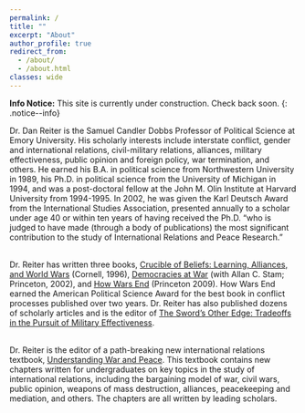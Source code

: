 ```yaml
---
permalink: /
title: ""
excerpt: "About"
author_profile: true
redirect_from: 
  - /about/
  - /about.html
classes: wide
---
```


**Info Notice:** This site is currently under construction. Check back soon.
{: .notice--info}

Dr. Dan Reiter is the Samuel Candler Dobbs Professor of Political Science at Emory University.  His scholarly interests include interstate conflict, gender and international relations, civil-military relations, alliances, military effectiveness, public opinion and foreign policy, war termination, and others.  He earned his B.A. in political science from Northwestern University in 1989, his Ph.D. in political science from the University of Michigan in 1994, and was a post-doctoral fellow at the John M. Olin Institute at Harvard University from 1994-1995.  In 2002, he was given the Karl Deutsch Award from the International Studies Association, presented annually to a scholar under age 40 or within ten years of having received the Ph.D. “who is judged to have made (through a body of publications) the most significant contribution to the study of International Relations and Peace Research.” <br />  <br />

Dr. Reiter has written three books, [Crucible of Beliefs: Learning, Alliances, and World Wars](https://www.amazon.com/Crucible-Beliefs-Learning-Alliances-Security/dp/0801431883) (Cornell, 1996), [Democracies at War](https://www.amazon.com/Democracies-at-War-Dan-Reiter/dp/0691089493/ref=sr_1_1?s=books&ie=UTF8&qid=1538355928&sr=1-1&keywords=democracies+at+war) (with Allan C. Stam; Princeton, 2002), and [How Wars End](https://www.amazon.com/Democracies-at-War-Dan-Reiter/dp/0691089493/ref=sr_1_1?s=books&ie=UTF8&qid=1538355928&sr=1-1&keywords=democracies+at+war) (Princeton 2009). How Wars End earned the American Political Science Award for the best book in conflict processes published over two years.  Dr. Reiter has also published dozens of scholarly articles and is the editor of [The Sword’s Other Edge: Tradeoffs in the Pursuit of Military Effectiveness](https://www.amazon.com/Swords-Other-Edge-Trade-offs-Effectiveness/dp/1108404138/ref=sr_1_1?s=books&ie=UTF8&qid=1538355987&sr=1-1&keywords=The+Sword%E2%80%99s+Other+Edge%3A+Tradeoffs+in+the+Pursuit+of+Military+Effectiveness). <br />  <br />

Dr. Reiter is the editor of a path-breaking new international relations textbook, [Understanding War and Peace](https://www.understandingwarandpeace.com/). This textbook contains new chapters written for undergraduates on key topics in the study of international relations, including the bargaining model of war, civil wars, public opinion, weapons of mass destruction, alliances, peacekeeping and mediation, and others.  The chapters are all written by leading scholars.
